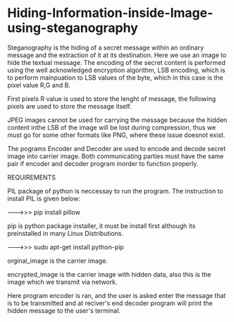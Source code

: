 # Hiding-Information-inside-Image-using-steganography
Steganography is the hiding of a secret message within an ordinary message and the extraction of it at its destination. Here we use an image to hide the textual message.
The encoding of the secret content is performed using the well acknowledged encryption algorithm, LSB encoding, which is to perform mainpuation to LSB values of the byte, which in this case is the pixel value R,G and B.

First pixels R value is used to store the lenght of message, the following pixels are used to store the message itself.

JPEG images cannot be used for carrying the message because the hidden content inthe LSB of the image will be lost during compression, thus we must go for some other formats like PNG, where these issue doesnot exist.

The pograms Encoder and Decoder are used to encode and decode secret image into carrier image. Both communicating parties must have the same pair if encoder and decoder program inorder to function properly.


REQUIREMENTS

PIL package of python is neccessay to run the program. The instruction to install PIL is given below:

--->>> pip install pillow

pip is python package installer, it must be install first although its preinstalled in many Linux Distributions.

--->>> sudo apt-get install python-pip


orginal_image is the carrier image.

encrypted_image is the carrier image with hidden data, also this is the image which we transmit via network.


Here program encoder is ran, and the user is asked enter the message that is to be transmitted and at reciver's end decoder program will print the hidden message to the user's terminal. 
